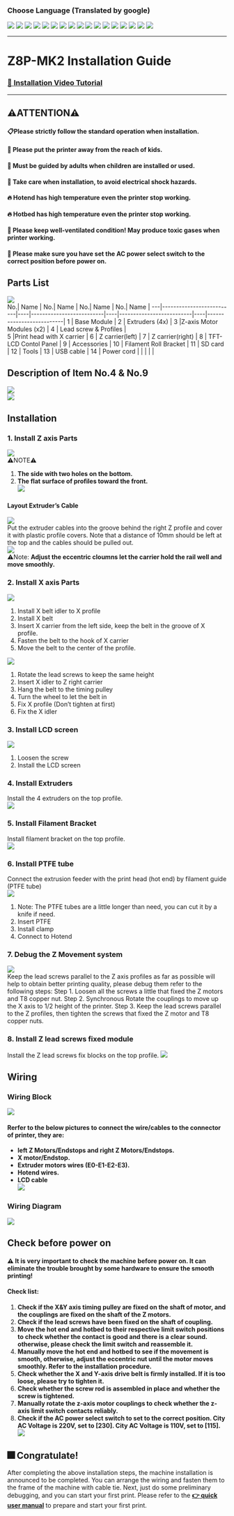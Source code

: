 ### Choose Language (Translated by google)
[![](../../lanpic/ES.png)](https://github-com.translate.goog/ZONESTAR3D/Z8P/tree/main/Z8P-MK2/1-Installation_Guide/readme.md?_x_tr_sl=en&_x_tr_tl=es)
[![](../../lanpic/FR.png)](https://github-com.translate.goog/ZONESTAR3D/Z8P/tree/main/Z8P-MK2/1-Installation_Guide/readme.md?_x_tr_sl=en&_x_tr_tl=fr)
[![](../../lanpic/PT.png)](https://github-com.translate.goog/ZONESTAR3D/Z8P/tree/main/Z8P-MK2/1-Installation_Guide/readme.md?_x_tr_sl=en&_x_tr_tl=pt)
[![](../../lanpic/DE.png)](https://github-com.translate.goog/ZONESTAR3D/Z8P/tree/main/Z8P-MK2/1-Installation_Guide/readme.md?_x_tr_sl=en&_x_tr_tl=de)
[![](../../lanpic/IT.png)](https://github-com.translate.goog/ZONESTAR3D/Z8P/tree/main/Z8P-MK2/1-Installation_Guide/readme.md?_x_tr_sl=en&_x_tr_tl=it)
[![](../../lanpic/PL.png)](https://github-com.translate.goog/ZONESTAR3D/Z8P/tree/main/Z8P-MK2/1-Installation_Guide/readme.md?_x_tr_sl=en&_x_tr_tl=pl)
[![](../../lanpic/RU.png)](https://github-com.translate.goog/ZONESTAR3D/Z8P/tree/main/Z8P-MK2/1-Installation_Guide/readme.md?_x_tr_sl=en&_x_tr_tl=ru)
[![](../../lanpic/GR.png)](https://github-com.translate.goog/ZONESTAR3D/Z8P/tree/main/Z8P-MK2/1-Installation_Guide/readme.md?_x_tr_sl=en&_x_tr_tl=el)
[![](../../lanpic/JP.png)](https://github-com.translate.goog/ZONESTAR3D/Z8P/tree/main/Z8P-MK2/1-Installation_Guide/readme.md?_x_tr_sl=en&_x_tr_tl=ja)
[![](../../lanpic/KR.png)](https://github-com.translate.goog/ZONESTAR3D/Z8P/tree/main/Z8P-MK2/1-Installation_Guide/readme.md?_x_tr_sl=en&_x_tr_tl=ko)
[![](../../lanpic/ID.png)](https://github-com.translate.goog/ZONESTAR3D/Z8P/tree/main/Z8P-MK2/1-Installation_Guide/readme.md?_x_tr_sl=en&_x_tr_tl=id)
[![](../../lanpic/TH.png)](https://github-com.translate.goog/ZONESTAR3D/Z8P/tree/main/Z8P-MK2/1-Installation_Guide/readme.md?_x_tr_sl=en&_x_tr_tl=th)
[![](../../lanpic/VN.png)](https://github-com.translate.goog/ZONESTAR3D/Z8P/tree/main/Z8P-MK2/1-Installation_Guide/readme.md?_x_tr_sl=en&_x_tr_tl=vi)
[![](../../lanpic/IL.png)](https://github-com.translate.goog/ZONESTAR3D/Z8P/tree/main/Z8P-MK2/1-Installation_Guide/readme.md?_x_tr_sl=en&_x_tr_tl=iw)
[![](../../lanpic/SA.png)](https://github-com.translate.goog/ZONESTAR3D/Z8P/tree/main/Z8P-MK2/1-Installation_Guide/readme.md?_x_tr_sl=en&_x_tr_tl=ar)
[![](../../lanpic/TR.png)](https://github-com.translate.goog/ZONESTAR3D/Z8P/tree/main/Z8P-MK2/1-Installation_Guide/readme.md?_x_tr_sl=en&_x_tr_tl=tr)
[![](../../lanpic/CN.png)](https://github-com.translate.goog/ZONESTAR3D/Z8P/tree/main/Z8P-MK2/1-Installation_Guide/readme.md?_x_tr_sl=en&_x_tr_tl=zh-CN)

-----
# Z8P-MK2 Installation Guide
### [ :movie_camera: **Installation Video Tutorial**](https://youtu.be/-oieO7U0LCc)

-----
## :warning:ATTENTION:warning:
#### :clipboard:Please strictly follow the standard operation when installation.
#### :baby_bottle: Please put the printer away from the reach of kids.
#### :school: Must be guided by adults when children are installed or used.
#### :wrench: Take care when installation, to avoid electrical shock hazards.
#### :fire: Hotend has high temperature even the printer stop working.
#### :fire: Hotbed has high temperature even the printer stop working.
#### :ghost: Please keep well-ventilated condition! May produce toxic gases when printer working.
#### :electric_plug: Please make sure you have set the AC power select switch to the correct position before power on.

## Parts List
![](./pic/partlist.png)    
No.|         Name             | No.|              Name        | No.|              Name        | No.|              Name        |
---|--------------------------|----|--------------------------|----|--------------------------|----|--------------------------|
1  |        Base Module       | 2  |  Extruders (4x)          | 3  |Z-axis Motor Modules (x2) | 4  |  Lead screw & Profiles   |  
5  |Print head with X carrier | 6  |  Z carrier(left)         | 7  |   Z carrier(right)       | 8  |  TFT-LCD Contol Panel    |
9  | Accessories              | 10 |  Filament Roll Bracket   | 11 |  SD card                 | 12 |   Tools                  |
13 | USB cable                | 14 |  Power cord              |    |                          |    |                          | 
## Description of Item No.4 & No.9 
![](./pic/partlist2.png)    
![](./pic/partlist3.png) 

## Installation
### 1. Install Z axis Parts
![](./pic/installZ1.png)    
:warning:NOTE:warning:
1. **The side with two holes on the bottom.**      
2. **The flat surface of profiles toward the front.**   
![](./pic/installZ2.png)    
#### Layout Extruder’s Cable
![](./pic/installZ3.png)   
Put the extruder cables into the groove behind the right Z profile and cover it with plastic profile covers. Note that a distance of 10mm should be left at the top and the cables should be pulled out.    
![](./pic/installZ4.png)     
:warning:Note: **Adjust the eccentric cloumns let the carrier hold the rail well and move smoothly.**

### 2. Install X axis Parts
![](./pic/installX1.png)  
1. Install X belt idler to X profile 
2. Install X belt
3. Insert X carrier from the left side, keep the belt in the groove of X profile.
4. Fasten the belt to the hook of X carrier 
5. Move the belt to the center of the profile.   

![](./pic/installX2.png)  
1. Rotate the lead screws to keep the same height
2. Insert X idler to Z right carrier
3. Hang the belt to the timing pulley
4. Turn the wheel to let the belt in
5. Fix X profile (Don’t tighten at first)
6. Fix the X idler

### 3. Install LCD screen
![](./pic/InstallLCDScreen.png)  
1. Loosen the screw
2. Install the LCD screen

### 4. Install Extruders
Install the 4 extruders on the top profile.    
![](./pic/InstallExtruders.png)  

### 5. Install Filament Bracket
Install filament bracket on the top profile.    
![](./pic/InstallFilamentBracket.png)  

### 6. Install PTFE tube
Connect the extrusion feeder with the print head (hot end) by filament guide (PTFE tube)   
![](./pic/installPTFE.png)  
1. Note: The PTFE tubes are a little longer than need, you can cut it by a knife if need.
2. Insert PTFE
3. Install clamp
4. Connect to Hotend

### 7. Debug the Z Movement system
![](./pic/DebugZ.png)  
Keep the lead screws parallel to the Z axis profiles as far as possible will help to obtain better printing quality, please debug them refer to the following steps:
Step 1. Loosen all the screws a little that fixed the Z motors and T8 copper nut.
Step 2. Synchronous Rotate the couplings to move up the X axis to 1/2 height of the printer.
Step 3. Keep the lead screws parallel to the Z profiles, then tighten the screws that fixed the Z motor and T8 copper nuts.

### 8. Install Z lead screws fixed module
Install the Z lead screws fix blocks on the top profile.
![](./pic/InstallZFixModule.png)

## Wiring
### Wiring Block
![](./Z8PMK2_Wiring_Block.jpg)     
#### Rerfer to the below pictures to connect the wire/cables to the connector of printer, they are: 
- **left Z Motors/Endstops and right Z Motors/Endstops.**    
- **X motor/Endstop.**    
- **Extruder motors wires (E0-E1-E2-E3).** 
- **Hotend wires.**    
- **LCD cable**    
![](./pic/wiring.png)   

### Wiring Diagram
![](./Z8PM4-MK2_Wiring_Diagram.jpg)

## Check before power on
#### :warning: It is very important to check the machine before power on. It can eliminate the trouble brought by some hardware to ensure the smooth printing!
#### Check list:
1. **Check if the X&Y axis timing pulley are fixed on the shaft of motor, and the couplings are fixed on the shaft of the Z motors.**
2. **Check if the lead screws have been fixed on the shaft of coupling.**
3. **Move the hot end and hotbed to their respective limit switch positions to check whether the contact is good and there is a clear sound. otherwise, please check the limit switch and reassemble it.**
4. **Manually move the hot end and hotbed to see if the movement is smooth, otherwise, adjust the eccentric nut until the motor moves smoothly. Refer to the installation procedure.**
5. **Check whether the X and Y-axis drive belt is firmly installed. If it is too loose, please try to tighten it.**
6. **Check whether the screw rod is assembled in place and whether the screw is tightened.**
7. **Manually rotate the z-axis motor couplings to check whether the z-axis limit switch contacts reliably.**
8. **Check if the AC power select switch to set to the correct position. City AC Voltage is 220V, set to [230]. City AC Voltage is 110V, set to [115].**   
![](./pic/selectAC.png)

## :fireworks: Congratulate! 
After completing the above installation steps, the machine installation is announced to be completed. You can arrange the wiring and fasten them to the frame of the machine with cable tie.
Next, just do some preliminary debugging, and you can start your first print. Please refer to the [**:point_right: quick user manual**](https://github.com/ZONESTAR3D/Z8P/blob/main/Z8P-MK2/2-Operation_Guide/readme.md) to prepare and start your first print.
